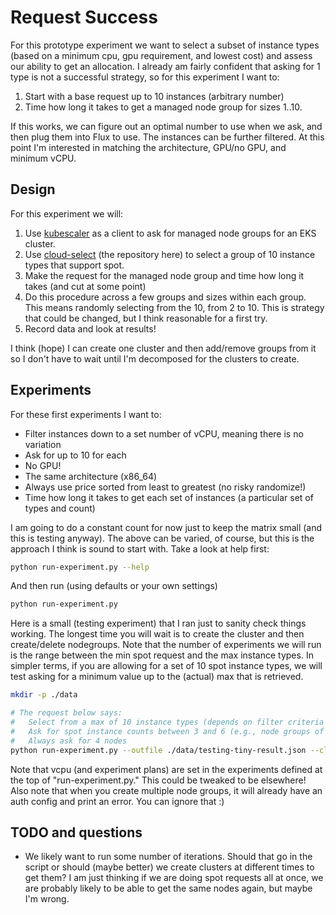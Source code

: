 # Request Success

For this prototype experiment we want to select a subset of instance types (based on a minimum cpu, gpu requirement, and lowest cost)
and assess our ability to get an allocation. I already am fairly confident that asking for 1 type is not a successful strategy, so for this experiment I want to:

1. Start with a base request up to 10 instances (arbitrary number)
2. Time how long it takes to get a managed node group for sizes 1..10.

If this works, we can figure out an optimal number to use when we ask, and then plug them into Flux to use.
The instances can be further filtered. At this point I'm interested in matching the architecture, GPU/no GPU, and minimum vCPU.

## Design

For this experiment we will:

1. Use [kubescaler](https://github.com/converged-computing/kubescaler) as a client to ask for managed node groups for an EKS cluster.
2. Use [cloud-select](https://github.com/converged-computing/cloud-select) (the repository here) to select a group of 10 instance types that support spot.
3. Make the request for the managed node group and time how long it takes (and cut at some point)
4. Do this procedure across a few groups and sizes within each group. This means randomly selecting from the 10, from 2 to 10. This is strategy that could be changed, but I think reasonable for a first try.
5. Record data and look at results!

I think (hope) I can create one cluster and then add/remove groups from it so I don't have to wait until I'm decomposed for the clusters to create.

## Experiments

For these first experiments I want to:

- Filter instances down to a set number of vCPU, meaning there is no variation
- Ask for up to 10 for each
- No GPU!
- The same architecture (x86_64)
- Always use price sorted from least to greatest (no risky randomize!)
- Time how long it takes to get each set of instances (a particular set of types and count)

I am going to do a constant count for now just to keep the matrix small (and this is testing anyway).
The above can be varied, of course, but this is the approach I think is sound to start with.
Take a look at help first:


```bash
python run-experiment.py --help
```

And then run (using defaults or your own settings)

```bash
python run-experiment.py
```

Here is a small (testing experiment) that I ran just to sanity check things working. The longest time you will wait is to create the cluster
and then create/delete nodegroups. Note that the number of experiments we will run is the range between the min spot request and the max instance types. In simpler terms, if you are allowing for a set of 10 spot instance types, we will test asking for a minimum value up to the (actual) max that is retrieved.

```bash
mkdir -p ./data

# The request below says:
#   Select from a max of 10 instance types (depends on filter criteria if you get that many)
#   Ask for spot instance counts between 3 and 6 (e.g., node groups of these sizes)
#   Always ask for 4 nodes
python run-experiment.py --outfile ./data/testing-tiny-result.json --cluster-name cluster-tiny --max-instance-types 10 --min-spot-request 3 --max-spot-request 6 --nodes 4
```

Note that vcpu (and experiment plans) are set in the experiments defined at the top of "run-experiment.py." This could be tweaked to be elsewhere! 
Also note that when you create multiple node groups, it will already have an auth config and print an error. You can ignore that :)

## TODO and questions

- We likely want to run some number of iterations. Should that go in the script or should (maybe better) we create clusters at different times to get them? I am just thinking if we are doing spot requests all at once, we are probably likely to be able to get the same nodes again, but maybe I'm wrong.
